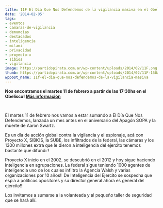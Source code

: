 ```yaml
---
title: 11F El Dia Que Nos Defendemos de la vigilancia masiva en el Obelisco!
date: '2014-02-05'
tags:
- eventos
- camaras-de-vigilancia
- denuncias
- destacados
- inteligencia
- milani
- privacidad
- proyecto-x
- sibios
- vigilancia
image: https://partidopirata.com.ar/wp-content/uploads/2014/02/11F.png
thumb: https://partidopirata.com.ar/wp-content/uploads/2014/02/11F-150x150.png
wppost_name: 11f-el-dia-que-nos-defendemos-de-la-vigilancia-masiva
---
```


<strong>Nos encontramos el martes 11 de febrero a partir de las 17:30hs en el Obelisco! <a title="El día que nos defendemos de la vigilancia masiva" href="https://partidopirata.com.ar/events/el-dia-que-nos-defendemos-de-la-vigilancia-masiva/">Más información</a></strong>

&nbsp;

El martes 11 de febrero nos vamos a estar sumando a El Día Que Nos Defendemos, lanzada un mes antes en el aniversario del Apagón SOPA y la muerte de Aaron Swartz.

Es un día de acción global contra la vigilancia y el espionaje, acá con Proyecto X, SIBIOS, la SUBE, los infiltrados de la federal, las cámaras y los 1300 millones extra que le dieron a inteligencia del ejercito tenemos bastante que difundir!

Proyecto X inicio en el 2002, se descubrió en el 2012 y hoy sigue haciendo inteligencia en agrupaciones. La federal sigue teniendo 1000 agentes de inteligencia uno de los cuales infiltro la Agencia Walsh y varias organizaciones por 10 años!! De Inteligencia del Ejercito se sospecha que espía a políticos opositores y su director general ahora es general del ejercito!!

Los invitamos a sumarse a la volanteada y al pequeño taller de seguridad que se hará allí.
